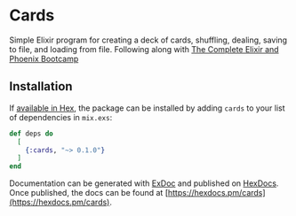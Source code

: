 # Cards

Simple Elixir program for creating a deck of cards, shuffling, dealing, saving to file, and loading from file. Following along with [The Complete Elixir and Phoenix Bootcamp](https://www.udemy.com/the-complete-elixir-and-phoenix-bootcamp-and-tutorial/learn/v4/overview)

## Installation

If [available in Hex](https://hex.pm/docs/publish), the package can be installed
by adding `cards` to your list of dependencies in `mix.exs`:

```elixir
def deps do
  [
    {:cards, "~> 0.1.0"}
  ]
end
```

Documentation can be generated with [ExDoc](https://github.com/elixir-lang/ex_doc)
and published on [HexDocs](https://hexdocs.pm). Once published, the docs can
be found at [https://hexdocs.pm/cards](https://hexdocs.pm/cards).
